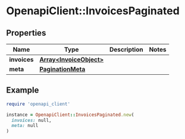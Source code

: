 # OpenapiClient::InvoicesPaginated

## Properties

| Name | Type | Description | Notes |
| ---- | ---- | ----------- | ----- |
| **invoices** | [**Array&lt;InvoiceObject&gt;**](InvoiceObject.md) |  |  |
| **meta** | [**PaginationMeta**](PaginationMeta.md) |  |  |

## Example

```ruby
require 'openapi_client'

instance = OpenapiClient::InvoicesPaginated.new(
  invoices: null,
  meta: null
)
```

